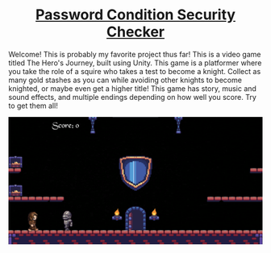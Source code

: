 # <h1 align="center">[Password Condition Security Checker](https://lhwang01.github.io/password-condition-checker/)</h1>

<p>Welcome! This is probably my favorite project thus far! This is a video game titled The Hero's Journey, built using Unity. This game is a platformer where you
take the role of a squire who takes a test to become a knight. Collect as many gold stashes as you can while avoiding other knights to become knighted, or maybe even 
get a higher title! This game has story, music and sound effects, and multiple endings depending on how well you score. Try to get them all!</p>

![example output](https://github.com/LHwang01/heros-journey/blob/main/the-heros-journey.png)
